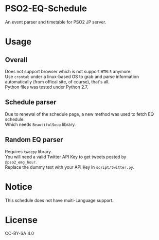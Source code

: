 # PSO2-EQ-Schedule
An event parser and timetable for PSO2 JP server.

# Usage
## Overall
Does not support browser which is not support `HTML5` anymore.  
Use `crontab` under a linux-based OS to grab and parse information automatically (from offical site, of course), that's all.  
Python files was tested under Python 2.7.
## Schedule parser
Due to renewal of the schedule page, a new method was used to fetch EQ schedule.  
Which needs `BeautifulSoup` library.

## Random EQ parser
Requires `tweepy` library.  
You will need a valid Twitter API Key to get tweets posted by `@pso2_emg_hour`.  
Replace the dummy text with your API Key in `script/twitter.py`.

# Notice
This schedule does not have muiti-Language support.

# License
CC-BY-SA 4.0
